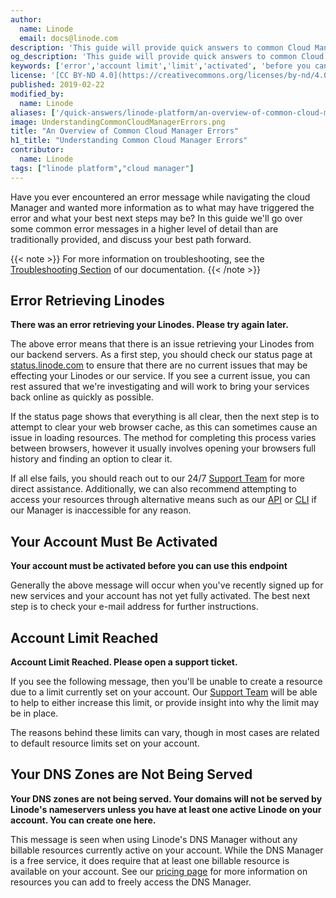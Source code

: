 ```yaml
---
author:
  name: Linode
  email: docs@linode.com
description: 'This guide will provide quick answers to common Cloud Manager errors. It includes links to helpful documentation and suggestions on next steps.'
og_description: 'This guide will provide quick answers to common Cloud Manager errors. It includes links to helpful documentation and suggestions on next steps.'
keywords: ['error','account limit','limit','activated', 'before you can', 'please try again', 'open a support ticket']
license: '[CC BY-ND 4.0](https://creativecommons.org/licenses/by-nd/4.0)'
published: 2019-02-22
modified_by:
  name: Linode
aliases: ['/quick-answers/linode-platform/an-overview-of-common-cloud-manager-errors/','/quick-answers/linode-platform/understanding-cloud-manager-errors/']
image: UnderstandingCommonCloudManagerErrors.png
title: "An Overview of Common Cloud Manager Errors"
h1_title: "Understanding Common Cloud Manager Errors"
contributor:
  name: Linode
tags: ["linode platform","cloud manager"]
---
```


Have you ever encountered an error message while navigating the cloud Manager and wanted more information as to what may have triggered the error and what your best next steps may be? In this guide we'll go over some common error messages in a higher level of detail than are traditionally provided, and discuss your best path forward.

{{< note >}}
For more information on troubleshooting, see the [Troubleshooting Section](https://www.linode.com/docs/troubleshooting/) of our documentation.
{{< /note >}}

## Error Retrieving Linodes

**There was an error retrieving your Linodes. Please try again later.**

The above error means that there is an issue retrieving your Linodes from our backend servers. As a first step, you should check our status page at [status.linode.com](https://status.linode.com) to ensure that there are no current issues that may be effecting your Linodes or our service. If you see a current issue, you can rest assured that we're investigating and will work to bring your services back online as quickly as possible.

If the status page shows that everything is all clear, then the next step is to attempt to clear your web browser cache, as this can sometimes cause an issue in loading resources. The method for completing this process varies between browsers, however it usually involves opening your browsers full history and finding an option to clear it.

If all else fails, you should reach out to our 24/7 [Support Team](https://www.linode.com/docs/platform/billing-and-support/support/) for more direct assistance. Additionally, we can also recommend attempting to access your resources through alternative means such as our [API](https://developers.linode.com/api/v4/) or [CLI](https://www.linode.com/docs/platform/api/linode-cli/) if our Manager is inaccessible for any reason.

## Your Account Must Be Activated

**Your account must be activated before you can use this endpoint**

Generally the above message will occur when you've recently signed up for new services and your account has not yet fully activated. The best next step is to check your e-mail address for further instructions.

## Account Limit Reached

**Account Limit Reached. Please open a support ticket.**

If you see the following message, then you'll be unable to create a resource due to a limit currently set on your account.  Our [Support Team](https://www.linode.com/docs/platform/billing-and-support/support/) will be able to help to either increase this limit, or provide insight into why the limit may be in place.

The reasons behind these limits can vary, though in most cases are related to default resource limits set on your account.


## Your DNS Zones are Not Being Served

**Your DNS zones are not being served. Your domains will not be served by Linode's nameservers unless you have at least one active Linode on your account. You can create one here.**

This message is seen when using Linode's DNS Manager without any billable resources currently active on your account. While the DNS Manager is a free service, it does require that at least one billable resource is available on your account. See our [pricing page](https://www.linode.com/pricing/) for more information on resources you can add to freely access the DNS Manager.
